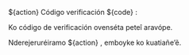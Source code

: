 ${action} Código verificación ${code} :

Ko código de verificación ovenséta peteî aravópe.

Nderejeruréiramo ${action} , emboyke ko kuatiañe’ẽ.